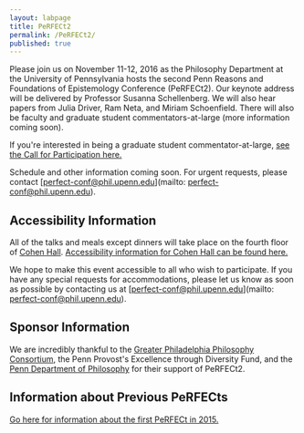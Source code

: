 ```yaml
---
layout: labpage
title: PeRFECt2
permalink: /PeRFECt2/
published: true
---
```

Please join us on November 11-12, 2016 as the Philosophy Department at the University of Pennsylvania hosts the second Penn Reasons and Foundations of Epistemology Conference (PeRFECt2). Our keynote address will be delivered by Professor Susanna Schellenberg. We will also hear papers from Julia Driver, Ram Neta, and Miriam Schoenfield. There will also be faculty and graduate student commentators-at-large (more information coming soon).

If you're interested in being a graduate student commentator-at-large, [see the Call for Participation here.](http://philevents.org/event/show/24990)

Schedule and other information coming soon.  For urgent requests, please contact [perfect-conf@phil.upenn.edu](mailto: perfect-conf@phil.upenn.edu).


## Accessibility Information
All of the talks and meals except dinners will take place on the fourth floor of [Cohen Hall](http://www.facilities.upenn.edu/maps/locations/cohen-hall-claudia).  [Accessibility information for Cohen Hall can be found here.](http://www.facilities.upenn.edu/sites/default/files/pennaccess/PA0310-CohenHall.pdf)

We hope to make this event accessible to all who wish to participate.  If you have any special requests for accommodations, please let us know as soon as possible by contacting us at [perfect-conf@phil.upenn.edu](mailto: perfect-conf@phil.upenn.edu).


## Sponsor Information
We are incredibly thankful to the [Greater Philadelphia Philosophy Consortium](http://www.thegppc.org/), the Penn Provost's Excellence through Diversity Fund, and the [Penn Department of Philosophy](https://philosophy.sas.upenn.edu/) for their support of PeRFECt2.

## Information about Previous PeRFECts
[Go here for information about the first PeRFECt in 2015.](http://www.phil.upenn.edu/~singerd/PeRFECt15.html)
